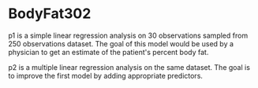 # BodyFat302
p1 is a simple linear regression analysis on 30 observations sampled from 250 observations dataset. The goal of this model would be used by a physician to get an estimate of the patient's percent body fat.

p2 is a multiple linear regression analysis on the same dataset. The goal is to improve the first model by adding appropriate predictors.
